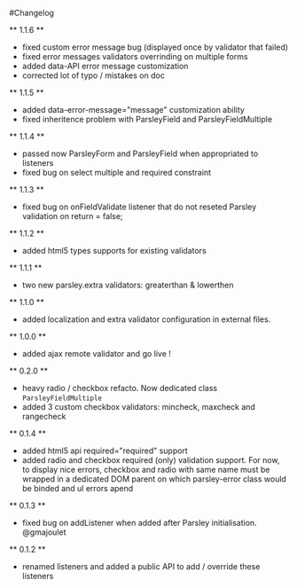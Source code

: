 #Changelog

** 1.1.6 **

  - fixed custom error message bug (displayed once by validator that failed)
  - fixed error messages validators overrinding on multiple forms
  - added data-API error message customization
  - corrected lot of typo / mistakes on doc

** 1.1.5 **

  - added data-error-message="message" customization ability
  - fixed inheritence problem with ParsleyField and ParsleyFieldMultiple

** 1.1.4 **

  - passed now ParsleyForm and ParsleyField when appropriated to listeners
  - fixed bug on select multiple and required constraint

** 1.1.3 **

  - fixed bug on onFieldValidate listener that do not reseted Parsley validation
    on return = false;

** 1.1.2 **

  - added html5 types supports for existing validators

** 1.1.1 **

  - two new parsley.extra validators: greaterthan & lowerthen

** 1.1.0 **

  - added localization and extra validator configuration in external files.

** 1.0.0 **

  - added ajax remote validator and go live !

** 0.2.0 **

  - heavy radio / checkbox refacto. Now dedicated class `ParsleyFieldMultiple`
  - added 3 custom checkbox validators: mincheck, maxcheck and rangecheck

** 0.1.4 **

  - added html5 api required="required" support
  - added radio and checkbox required (only) validation support. For now, to display
    nice errors, checkbox and radio with same name must be wrapped in a dedicated
    DOM parent on which parsley-error class would be binded and ul errors apend

** 0.1.3 **

  - fixed bug on addListener when added after Parsley initialisation. @gmajoulet

** 0.1.2 **

  - renamed listeners and added a public API to add / override these listeners